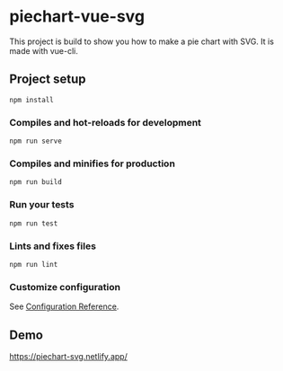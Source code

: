 # piechart-vue-svg

This project is build to show you how to make a pie chart with SVG.
It is made with vue-cli.

## Project setup
```
npm install
```

### Compiles and hot-reloads for development
```
npm run serve
```

### Compiles and minifies for production
```
npm run build
```

### Run your tests
```
npm run test
```

### Lints and fixes files
```
npm run lint
```

### Customize configuration
See [Configuration Reference](https://cli.vuejs.org/config/).

## Demo
https://piechart-svg.netlify.app/
